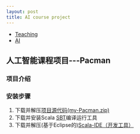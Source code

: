 ```yaml
---
layout: post
title: AI course project
---
```


<ul class="breadcrumb">
<li><a href="/teaching/">Teaching</a> <span class="divider"></span></li>
<li><a href="/teaching/AI/">AI</a> <span class="divider"></span></li> 
</ul>

## 人工智能课程项目---Pacman

### 项目介绍


### 安装步骤

1. 下载并解压[项目源代码(my-Pacman.zip)](my-Pacman.zip)
2. 下载并安装Scala [SBT](http://www.scala-sbt.org/download.html)编译运行工具
3. 下载并解压(基于Eclipse的)[Scala-IDE（开发工具）](http://scala-ide.org/download/sdk.html)

